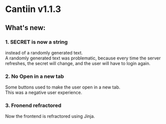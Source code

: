 # Cantiin v1.1.3

## What's new:

### 1. SECRET is now a string  
instead of a randomly generated text.  
A randomly generated text was problematic, because every time the server refreshes, the
secret will change, and the user will have to login again.


### 2. No Open in a new tab
Some buttons used to make the user open in a new tab.  
This was a negative user experience.  



### 3. Fronend refractored
Now the frontend is refractored using Jinja.


